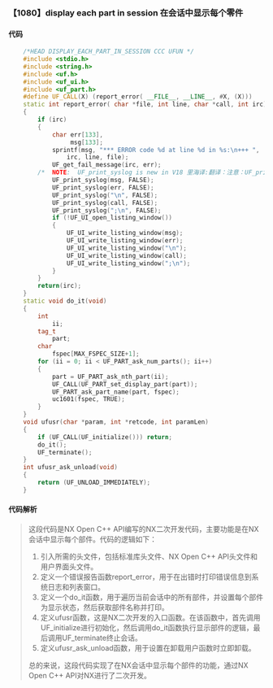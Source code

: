 ### 【1080】display each part in session 在会话中显示每个零件

#### 代码

```cpp
    /*HEAD DISPLAY_EACH_PART_IN_SESSION CCC UFUN */  
    #include <stdio.h>  
    #include <string.h>  
    #include <uf.h>  
    #include <uf_ui.h>  
    #include <uf_part.h>  
    #define UF_CALL(X) (report_error( __FILE__, __LINE__, #X, (X)))  
    static int report_error( char *file, int line, char *call, int irc)  
    {  
        if (irc)  
        {  
            char err[133],  
                 msg[133];  
            sprintf(msg, "*** ERROR code %d at line %d in %s:\n+++ ",  
                irc, line, file);  
            UF_get_fail_message(irc, err);  
        /*  NOTE:  UF_print_syslog is new in V18 里海译:翻译：注意：UF_print_syslog是在V18版本中新增的，请只回答翻译，不要添加任何废话。 */  
            UF_print_syslog(msg, FALSE);  
            UF_print_syslog(err, FALSE);  
            UF_print_syslog("\n", FALSE);  
            UF_print_syslog(call, FALSE);  
            UF_print_syslog(";\n", FALSE);  
            if (!UF_UI_open_listing_window())  
            {  
                UF_UI_write_listing_window(msg);  
                UF_UI_write_listing_window(err);  
                UF_UI_write_listing_window("\n");  
                UF_UI_write_listing_window(call);  
                UF_UI_write_listing_window(";\n");  
            }  
        }  
        return(irc);  
    }  
    static void do_it(void)  
    {  
        int  
            ii;  
        tag_t  
            part;  
        char  
            fspec[MAX_FSPEC_SIZE+1];  
        for (ii = 0; ii < UF_PART_ask_num_parts(); ii++)  
        {  
            part = UF_PART_ask_nth_part(ii);  
            UF_CALL(UF_PART_set_display_part(part));  
            UF_PART_ask_part_name(part, fspec);  
            uc1601(fspec, TRUE);  
        }  
    }  
    void ufusr(char *param, int *retcode, int paramLen)  
    {  
        if (UF_CALL(UF_initialize())) return;  
        do_it();  
        UF_terminate();  
    }  
    int ufusr_ask_unload(void)  
    {  
        return (UF_UNLOAD_IMMEDIATELY);  
    }

```

#### 代码解析

> 这段代码是NX Open C++ API编写的NX二次开发代码，主要功能是在NX会话中显示每个部件。代码的逻辑如下：
>
> 1. 引入所需的头文件，包括标准库头文件、NX Open C++ API头文件和用户界面头文件。
> 2. 定义一个错误报告函数report_error，用于在出错时打印错误信息到系统日志和列表窗口。
> 3. 定义一个do_it函数，用于遍历当前会话中的所有部件，并设置每个部件为显示状态，然后获取部件名称并打印。
> 4. 定义ufusr函数，这是NX二次开发的入口函数。在该函数中，首先调用UF_initialize进行初始化，然后调用do_it函数执行显示部件的逻辑，最后调用UF_terminate终止会话。
> 5. 定义ufusr_ask_unload函数，用于设置在卸载用户函数时立即卸载。
>
> 总的来说，这段代码实现了在NX会话中显示每个部件的功能，通过NX Open C++ API对NX进行了二次开发。
>

